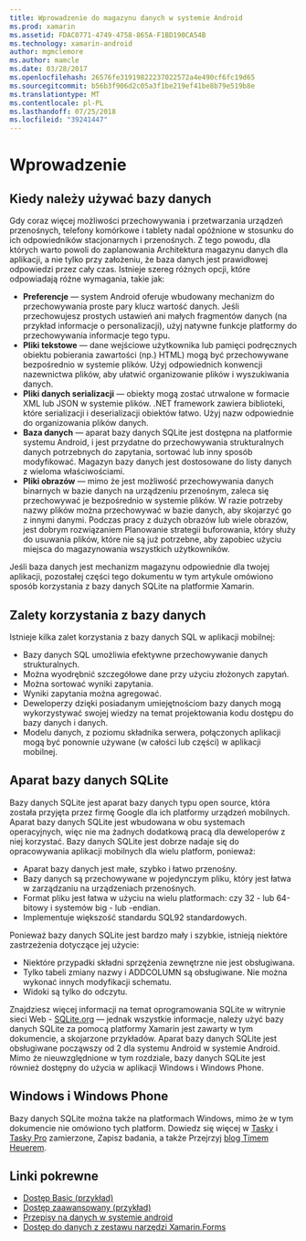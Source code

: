 ```yaml
---
title: Wprowadzenie do magazynu danych w systemie Android
ms.prod: xamarin
ms.assetid: FDAC0771-4749-4758-865A-F1BD190CA54B
ms.technology: xamarin-android
author: mgmclemore
ms.author: mamcle
ms.date: 03/28/2017
ms.openlocfilehash: 26576fe31919822237022572a4e490cf6fc19d65
ms.sourcegitcommit: b56b3f906d2c05a3f1be219ef41be8b79e519b8e
ms.translationtype: MT
ms.contentlocale: pl-PL
ms.lasthandoff: 07/25/2018
ms.locfileid: "39241447"
---
```

# <a name="introduction"></a>Wprowadzenie

## <a name="when-to-use-a-database"></a>Kiedy należy używać bazy danych

Gdy coraz więcej możliwości przechowywania i przetwarzania urządzeń przenośnych, telefony komórkowe i tablety nadal opóźnione w stosunku do ich odpowiedników stacjonarnych i przenośnych. Z tego powodu, dla których warto powoli do zaplanowania Architektura magazynu danych dla aplikacji, a nie tylko przy założeniu, że baza danych jest prawidłowej odpowiedzi przez cały czas. Istnieje szereg różnych opcji, które odpowiadają różne wymagania, takie jak:

-  **Preferencje** — system Android oferuje wbudowany mechanizm do przechowywania proste pary klucz wartość danych. Jeśli przechowujesz prostych ustawień ani małych fragmentów danych (na przykład informacje o personalizacji), użyj natywne funkcje platformy do przechowywania informacje tego typu.
-  **Pliki tekstowe** — dane wejściowe użytkownika lub pamięci podręcznych obiektu pobierania zawartości (np.) HTML) mogą być przechowywane bezpośrednio w systemie plików. Użyj odpowiednich konwencji nazewnictwa plików, aby ułatwić organizowanie plików i wyszukiwania danych.
-  **Pliki danych serializacji** — obiekty mogą zostać utrwalone w formacie XML lub JSON w systemie plików. .NET framework zawiera biblioteki, które serializacji i deserializacji obiektów łatwo. Użyj nazw odpowiednie do organizowania plików danych.
-  **Baza danych** — aparat bazy danych SQLite jest dostępna na platformie systemu Android, i jest przydatne do przechowywania strukturalnych danych potrzebnych do zapytania, sortować lub inny sposób modyfikować. Magazyn bazy danych jest dostosowane do listy danych z wieloma właściwościami.
-  **Pliki obrazów** — mimo że jest możliwość przechowywania danych binarnych w bazie danych na urządzeniu przenośnym, zaleca się przechowywać je bezpośrednio w systemie plików. W razie potrzeby nazwy plików można przechowywać w bazie danych, aby skojarzyć go z innymi danymi. Podczas pracy z dużych obrazów lub wiele obrazów, jest dobrym rozwiązaniem Planowanie strategii buforowania, który służy do usuwania plików, które nie są już potrzebne, aby zapobiec użyciu miejsca do magazynowania wszystkich użytkowników.

Jeśli baza danych jest mechanizm magazynu odpowiednie dla twojej aplikacji, pozostałej części tego dokumentu w tym artykule omówiono sposób korzystania z bazy danych SQLite na platformie Xamarin.

## <a name="advantages-of-using-a-database"></a>Zalety korzystania z bazy danych

Istnieje kilka zalet korzystania z bazy danych SQL w aplikacji mobilnej:

-  Bazy danych SQL umożliwia efektywne przechowywanie danych strukturalnych.
-  Można wyodrębnić szczegółowe dane przy użyciu złożonych zapytań.
-  Można sortować wyniki zapytania.
-  Wyniki zapytania można agregować.
-  Deweloperzy dzięki posiadanym umiejętnościom bazy danych mogą wykorzystywać swojej wiedzy na temat projektowania kodu dostępu do bazy danych i danych.
-  Modelu danych, z poziomu składnika serwera, połączonych aplikacji mogą być ponownie używane (w całości lub części) w aplikacji mobilnej.


## <a name="sqlite-database-engine"></a>Aparat bazy danych SQLite

Bazy danych SQLite jest aparat bazy danych typu open source, która została przyjęta przez firmę Google dla ich platformy urządzeń mobilnych. Aparat bazy danych SQLite jest wbudowana w obu systemach operacyjnych, więc nie ma żadnych dodatkową pracą dla deweloperów z niej korzystać. Bazy danych SQLite jest dobrze nadaje się do opracowywania aplikacji mobilnych dla wielu platform, ponieważ:

-  Aparat bazy danych jest małe, szybko i łatwo przenośny.
-  Bazy danych są przechowywane w pojedynczym pliku, który jest łatwa w zarządzaniu na urządzeniach przenośnych.
-  Format pliku jest łatwa w użyciu na wielu platformach: czy 32 - lub 64-bitowy i systemów big - lub -endian.
-  Implementuje większość standardu SQL92 standardowych.


Ponieważ bazy danych SQLite jest bardzo mały i szybkie, istnieją niektóre zastrzeżenia dotyczące jej użycie:

-  Niektóre przypadki składni sprzężenia zewnętrzne nie jest obsługiwana.
-  Tylko tabeli zmiany nazwy i ADDCOLUMN są obsługiwane. Nie można wykonać innych modyfikacji schematu.
-  Widoki są tylko do odczytu.


Znajdziesz więcej informacji na temat oprogramowania SQLite w witrynie sieci Web - [SQLite.org](http://SQLite.org) — jednak wszystkie informacje, należy użyć bazy danych SQLite za pomocą platformy Xamarin jest zawarty w tym dokumencie, a skojarzone przykładów. Aparat bazy danych SQLite jest obsługiwane począwszy od 2 dla systemu Android w systemie Android.
Mimo że nieuwzględnione w tym rozdziale, bazy danych SQLite jest również dostępny do użycia w aplikacji Windows i Windows Phone.

## <a name="windows-and-windows-phone"></a>Windows i Windows Phone

Bazy danych SQLite można także na platformach Windows, mimo że w tym dokumencie nie omówiono tych platform.
Dowiedz się więcej w [Tasky](~/cross-platform/app-fundamentals/building-cross-platform-applications/case-study-tasky.md) i [Tasky Pro](~/cross-platform/app-fundamentals/building-cross-platform-applications/case-study-tasky.md) zamierzone, Zapisz badania, a także Przejrzyj [blog Timem Heuerem](http://timheuer.com/blog/archive/2012/06/28/seeding-your-metro-style-app-with-sqlite-database.aspx).


## <a name="related-links"></a>Linki pokrewne

- [Dostęp Basic (przykład)](https://github.com/xamarin/mobile-samples/tree/master/DataAccess/Basic)
- [Dostęp zaawansowany (przykład)](https://github.com/xamarin/mobile-samples/tree/master/DataAccess/Advanced)
- [Przepisy na danych w systemie android](https://github.com/xamarin/recipes/tree/master/Recipes/android/data)
- [Dostęp do danych z zestawu narzędzi Xamarin.Forms](~/xamarin-forms/app-fundamentals/databases.md)
